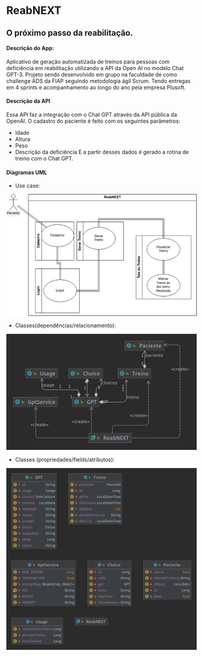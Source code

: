 # ReabNEXT
## O próximo passo da reabilitação.

#### Descrição do App:
Aplicativo de geração automatizada de treinos para pessoas com deficiência em reabilitação utilizando a API da Open AI no modelo Chat GPT-3.
Projeto sendo desenvolvido em grupo na faculdade de como challenge ADS da FIAP seguindo metodologia ágil Scrum. Tendo entregas em 4 sprints e acompanhamento ao longo do ano pela empresa Plusoft.

#### Descrição da API
Essa API faz a integração com o Chat GPT através da API pública da OpenAI.
O cadastro do paciente é feito com os seguintes parâmetros:
- Idade
- Altura
- Peso
- Descrição da deficiência
E a partir desses dados é gerado a rotina de treino com o Chat GPT.
#### Diagramas UML
- Use case:

![](https://github.com/nwrn/ReabNEXT-API/blob/main/documentacao/reabnext_usecase_diagram.png?raw=true)

- Classes(dependências/relacionamento):

![](https://github.com/nwrn/ReabNEXT-API/blob/main/documentacao/ReabNext_umlClassDiagram_dependencies.png?raw=true)

- Classes (propriedades/fields/atributos):

![](https://github.com/nwrn/ReabNEXT-API/blob/main/documentacao/ReabNext_umlClassDiagram_fields.png?raw=true)
